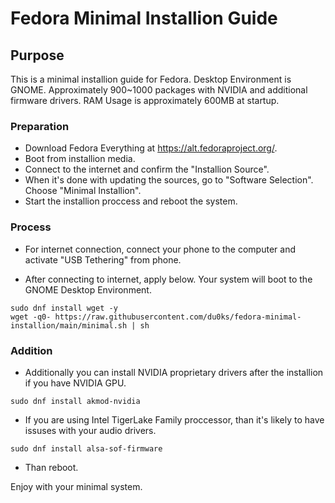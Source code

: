 # Fedora Minimal Installion Guide
## Purpose
This is a minimal installion guide for Fedora. Desktop Environment is GNOME. Approximately 900~1000 packages with NVIDIA and additional firmware drivers. RAM Usage is approximately 600MB at startup.

### Preparation  
* Download Fedora Everything at https://alt.fedoraproject.org/.
* Boot from installion media.
* Connect to the internet and confirm the "Installion Source".
* When it's done with updating the sources, go to "Software Selection". Choose "Minimal Installion".
* Start the installion proccess and reboot the system.

### Process
* For internet connection, connect your phone to the computer and activate "USB Tethering" from phone.

* After connecting to internet, apply below. Your system will boot to the GNOME Desktop Environment. 

```
sudo dnf install wget -y
wget -q0- https://raw.githubusercontent.com/du0ks/fedora-minimal-installion/main/minimal.sh | sh
```
### Addition
* Additionally you can install NVIDIA proprietary drivers after the installion if you have NVIDIA GPU. 
```
sudo dnf install akmod-nvidia
```
* If you are using Intel TigerLake Family proccessor, than it's likely to have issuses with your audio drivers. 
```
sudo dnf install alsa-sof-firmware
```
* Than reboot. 

Enjoy with your minimal system. 


